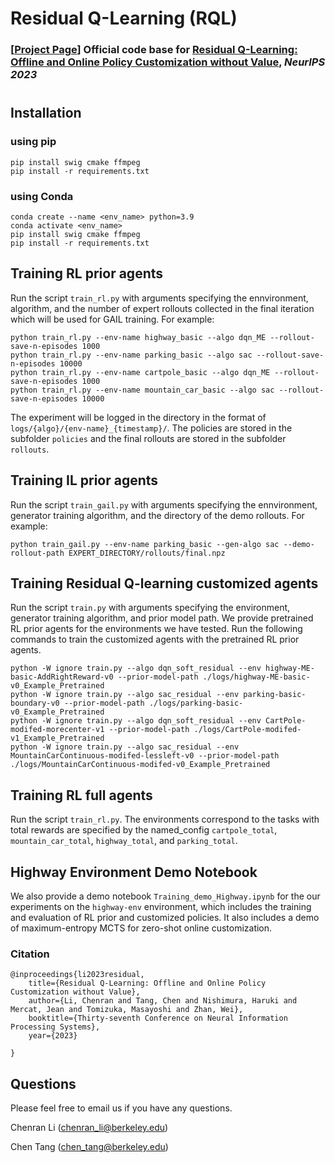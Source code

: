 # Residual Q-Learning (RQL)
### [**[Project Page](https://sites.google.com/view/residualq-learning)**]  Official code base for **[Residual Q-Learning: Offline and Online Policy Customization without Value](https://arxiv.org/abs/2306.09526)**, ***NeurIPS 2023*** 

#



## Installation
### using pip
```
pip install swig cmake ffmpeg
pip install -r requirements.txt
```
### using Conda
```
conda create --name <env_name> python=3.9
conda activate <env_name>
pip install swig cmake ffmpeg
pip install -r requirements.txt
```

## Training RL prior agents 
Run the script `train_rl.py` with arguments specifying the ennvironment, algorithm, and the number of expert rollouts collected in the final iteration which will be used for GAIL training. For example:
```
python train_rl.py --env-name highway_basic --algo dqn_ME --rollout-save-n-episodes 1000
python train_rl.py --env-name parking_basic --algo sac --rollout-save-n-episodes 10000
python train_rl.py --env-name cartpole_basic --algo dqn_ME --rollout-save-n-episodes 1000
python train_rl.py --env-name mountain_car_basic --algo sac --rollout-save-n-episodes 10000
```
The experiment will be logged in the directory in the format of `logs/{algo}/{env-name}_{timestamp}/`. The policies are stored in the subfolder `policies` and the final rollouts are stored in the subfolder `rollouts`. 

## Training IL prior agents
Run the script `train_gail.py` with arguments specifying the ennvironment, generator training algorithm, and the directory of the demo rollouts. For example:
```
python train_gail.py --env-name parking_basic --gen-algo sac --demo-rollout-path EXPERT_DIRECTORY/rollouts/final.npz
```

## Training Residual Q-learning customized agents
Run the script `train.py` with arguments specifying the environment, generator training algorithm, and prior model path. We provide pretrained RL prior agents for the environments we have tested. Run the following commands to train the customized agents with the pretrained RL prior agents. 
```
python -W ignore train.py --algo dqn_soft_residual --env highway-ME-basic-AddRightReward-v0 --prior-model-path ./logs/highway-ME-basic-v0_Example_Pretrained
python -W ignore train.py --algo sac_residual --env parking-basic-boundary-v0 --prior-model-path ./logs/parking-basic-v0_Example_Pretrained
python -W ignore train.py --algo dqn_soft_residual --env CartPole-modifed-morecenter-v1 --prior-model-path ./logs/CartPole-modifed-v1_Example_Pretrained 
python -W ignore train.py --algo sac_residual --env MountainCarContinuous-modifed-lessleft-v0 --prior-model-path ./logs/MountainCarContinuous-modifed-v0_Example_Pretrained
```

## Training RL full agents
Run the script `train_rl.py`. The environments correspond to the tasks with total rewards are specified by the named_config `cartpole_total`, `mountain_car_total`, `highway_total`, and `parking_total`.

## Highway Environment Demo Notebook
We also provide a demo notebook `Training_demo_Highway.ipynb` for the our experiments on the `highway-env` environment, which includes the training and evaluation of RL prior and customized policies. It also includes a demo of maximum-entropy MCTS for zero-shot online customization. 

### Citation
```
@inproceedings{li2023residual,
	title={Residual Q-Learning: Offline and Online Policy Customization without Value},
	author={Li, Chenran and Tang, Chen and Nishimura, Haruki and Mercat, Jean and Tomizuka, Masayoshi and Zhan, Wei},
	booktitle={Thirty-seventh Conference on Neural Information Processing Systems},
	year={2023}

}
```

## Questions
Please feel free to email us if you have any questions. 

Chenran Li ([chenran_li@berkeley.edu](mailto:chenran_li@berkeley.edu?subject=[GitHub]RQL-release))

Chen Tang ([chen_tang@berkeley.edu](mailto:chen_tang@berkeley.edu?subject=[GitHub]RQL-release))
